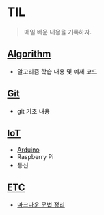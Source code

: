 # TIL

> 매일 배운 내용을 기록하자.



## [Algorithm](./Algorithm)

- 알고리즘 학습 내용 및 예제 코드



## [Git](./Git)

- git 기초 내용



## [IoT](./IoT)

- [Arduino](./IoT/Arduino)
- Raspberry Pi
- 통신



## [ETC](./etc)

* [마크다운 문법 정리](./Markdown.md)

